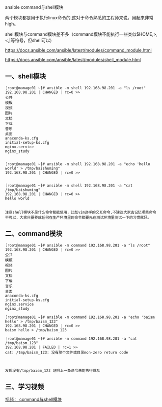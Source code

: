 ansible command与shell模块

两个模块都是用于执行linux命令的,这对于命令熟悉的工程师来说，用起来非常high。

shell模块与command模块差不多（command模块不能执行一些类似$HOME,>,<,|等符号，但shell可以)

https://docs.ansible.com/ansible/latest/modules/command_module.html

https://docs.ansible.com/ansible/latest/modules/shell_module.html

## 一、shell模块

```
[root@manage01 ~]# ansible -m shell 192.168.98.201 -a "ls /root"
192.168.98.201 | CHANGED | rc=0 >>
公共
模板
视频
图片
文档
下载
音乐
桌面
anaconda-ks.cfg
initial-setup-ks.cfg
nginx.service
nginx_study


[root@manage01 ~]# ansible -m shell 192.168.98.201 -a "echo 'hello world' > /tmp/baishuming"
192.168.98.201 | CHANGED | rc=0 >>


[root@manage01 ~]# ansible -m shell 192.168.98.201 -a "cat /tmp/baishuming"
192.168.98.201 | CHANGED | rc=0 >>
hello world


注意shell模块不是什么命令都能使用，比如vim这样的交互命令,不建议大家去记忆哪些命令不可以，大家只要养成任何在生产环境里的命令都要先在测试环境里测试一下的习惯就好。
```

## 二、command模块

```
[root@manage01 ~]# ansible -m command 192.168.98.201 -a "ls /root"
192.168.98.201 | CHANGED | rc=0 >>
公共
模板
视频
图片
文档
下载
音乐
桌面
anaconda-ks.cfg
initial-setup-ks.cfg
nginx.service
nginx_study

[root@manage01 ~]# ansible -m command 192.168.98.201 -a "echo 'baism hello' > /tmp/baism_123"
192.168.98.201 | CHANGED | rc=0 >>
baism hello > /tmp/baism_123

[root@manage01 ~]# ansible -m command 192.168.98.201 -a "cat /tmp/baism_123"
192.168.98.201 | FAILED | rc=1 >>
cat: /tmp/baism_123: 没有那个文件或目录non-zero return code



发现没有/tmp/baism_123 证明上一条命令未能执行成功
```

## 三、学习视频

[视频： command与shell模块](https://www.bilibili.com/video/BV19J41167sM?p=23)